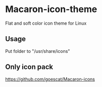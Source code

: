 # Macaron-icon-theme
Flat and soft color icon theme for Linux

## Usage
Put folder to "/usr/share/icons"

## Only icon pack
https://github.com/goescat/Macaron-icons
